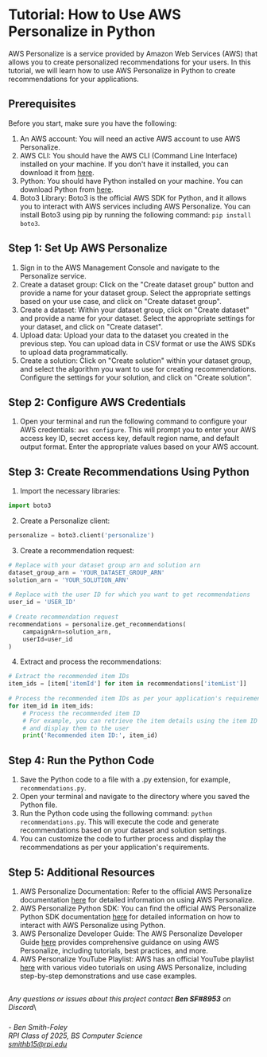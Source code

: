 # Tutorial: How to Use AWS Personalize in Python

AWS Personalize is a service provided by Amazon Web Services (AWS) that allows you to create personalized recommendations for your users. In this tutorial, we will learn how to use AWS Personalize in Python to create recommendations for your applications.

## Prerequisites
Before you start, make sure you have the following:

1. An AWS account: You will need an active AWS account to use AWS Personalize.
2. AWS CLI: You should have the AWS CLI (Command Line Interface) installed on your machine. If you don't have it installed, you can download it from [here](https://aws.amazon.com/cli/).
3. Python: You should have Python installed on your machine. You can download Python from [here](https://www.python.org/downloads/).
4. Boto3 Library: Boto3 is the official AWS SDK for Python, and it allows you to interact with AWS services including AWS Personalize. You can install Boto3 using pip by running the following command: `pip install boto3`.

## Step 1: Set Up AWS Personalize
1. Sign in to the AWS Management Console and navigate to the Personalize service.
2. Create a dataset group: Click on the "Create dataset group" button and provide a name for your dataset group. Select the appropriate settings based on your use case, and click on "Create dataset group".
3. Create a dataset: Within your dataset group, click on "Create dataset" and provide a name for your dataset. Select the appropriate settings for your dataset, and click on "Create dataset".
4. Upload data: Upload your data to the dataset you created in the previous step. You can upload data in CSV format or use the AWS SDKs to upload data programmatically.
5. Create a solution: Click on "Create solution" within your dataset group, and select the algorithm you want to use for creating recommendations. Configure the settings for your solution, and click on "Create solution".

## Step 2: Configure AWS Credentials
1. Open your terminal and run the following command to configure your AWS credentials: `aws configure`. This will prompt you to enter your AWS access key ID, secret access key, default region name, and default output format. Enter the appropriate values based on your AWS account.

## Step 3: Create Recommendations Using Python
1. Import the necessary libraries:
```python
import boto3
```
2. Create a Personalize client:
```python
personalize = boto3.client('personalize')
```
3. Create a recommendation request:
```python
# Replace with your dataset group arn and solution arn
dataset_group_arn = 'YOUR_DATASET_GROUP_ARN'
solution_arn = 'YOUR_SOLUTION_ARN'
 
# Replace with the user ID for which you want to get recommendations
user_id = 'USER_ID'
 
# Create recommendation request
recommendations = personalize.get_recommendations(
    campaignArn=solution_arn,
    userId=user_id
)
```
4. Extract and process the recommendations:
```python
# Extract the recommended item IDs
item_ids = [item['itemId'] for item in recommendations['itemList']]
 
# Process the recommended item IDs as per your application's requirements
for item_id in item_ids:
    # Process the recommended item ID
    # For example, you can retrieve the item details using the item ID
    # and display them to the user
    print('Recommended item ID:', item_id)
```
## Step 4: Run the Python Code
1. Save the Python code to a file with a .py extension, for example, `recommendations.py`.
2. Open your terminal and navigate to the directory where you saved the Python file.
3. Run the Python code using the following command: `python recommendations.py`. This will execute the code and generate recommendations based on your dataset and solution settings.
4. You can customize the code to further process and display the recommendations as per your application's requirements.
## Step 5: Additional Resources
1. AWS Personalize Documentation: Refer to the official AWS Personalize documentation [here](https://aws.amazon.com/personalize/) for detailed information on using AWS Personalize.
2. AWS Personalize Python SDK: You can find the official AWS Personalize Python SDK documentation [here](https://boto3.amazonaws.com/v1/documentation/api/latest/reference/services/personalize.html) for detailed information on how to interact with AWS Personalize using Python.
3. AWS Personalize Developer Guide: The AWS Personalize Developer Guide [here](https://docs.aws.amazon.com/personalize/latest/dg/what-is-personalize.html) provides comprehensive guidance on using AWS Personalize, including tutorials, best practices, and more.
4. AWS Personalize YouTube Playlist: AWS has an official YouTube playlist [here](https://www.youtube.com/playlist?list=PLhr1KZpdzukdeX8mQ2qO73bg6UKQHYsHb) with various video tutorials on using AWS Personalize, including step-by-step demonstrations and use case examples.


##
*Any questions or issues about this project contact __Ben SF#8953__ on Discord*\
###
*- Ben Smith-Foley*\
*RPI Class of 2025, BS Computer Science*\
*smithb15@rpi.edu*